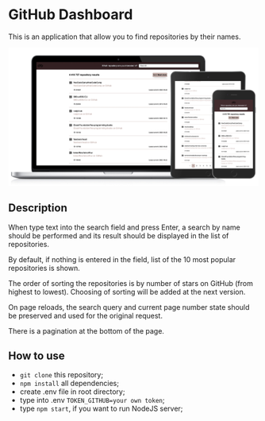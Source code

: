 # GitHub Dashboard

This is an application that allow you to find repositories by their names.

![Preview of GitHub Dashboard](preview.jpg)

## Description

When type text into the search field and press Enter, a search by name should be performed and its result should be displayed in the list of repositories.

By default, if nothing is entered in the field, list of the 10 most popular repositories is shown.

The order of sorting the repositories is by number of stars on GitHub (from highest to lowest). Choosing of sorting will be added at the next version.

On page reloads, the search query and current page number state should be preserved and used for the original request.

There is a pagination at the bottom of the page.

## How to use
* `git clone` this repository;
* `npm install` all dependencies;
*  create .env file in root directory;
*  type into .env `TOKEN_GITHUB=your own token`; 
*  type `npm start`, if you want to run NodeJS server;
